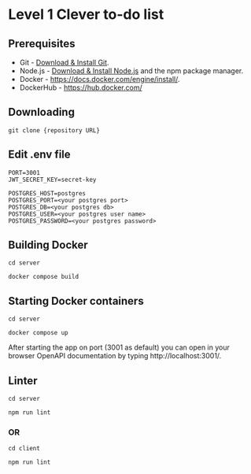 # Level 1 Clever to-do list

## Prerequisites

- Git - [Download & Install Git](https://git-scm.com/downloads).
- Node.js - [Download & Install Node.js](https://nodejs.org/en/download/) and the npm package manager.
- Docker - https://docs.docker.com/engine/install/.
- DockerHub - https://hub.docker.com/

## Downloading

```
git clone {repository URL}
```

## Edit .env file

```
PORT=3001
JWT_SECRET_KEY=secret-key

POSTGRES_HOST=postgres
POSTGRES_PORT=<your postgres port>
POSTGRES_DB=<your postgres db>
POSTGRES_USER=<your postgres user name>
POSTGRES_PASSWORD=<your postgres password>
```

## Building Docker

```
cd server
```

```
docker compose build
```

## Starting Docker containers

```
cd server
```

```
docker compose up
```

After starting the app on port (3001 as default) you can open
in your browser OpenAPI documentation by typing http://localhost:3001/.

## Linter

```
cd server
```
```
npm run lint
```
### OR
```
cd client
```
```
npm run lint
```
